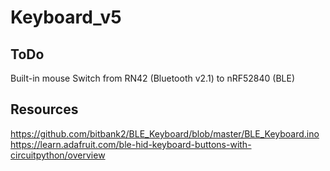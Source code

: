 # Keyboard_v5

## ToDo
Built-in mouse
Switch from RN42 (Bluetooth v2.1) to nRF52840 (BLE) 

## Resources
https://github.com/bitbank2/BLE_Keyboard/blob/master/BLE_Keyboard.ino
https://learn.adafruit.com/ble-hid-keyboard-buttons-with-circuitpython/overview